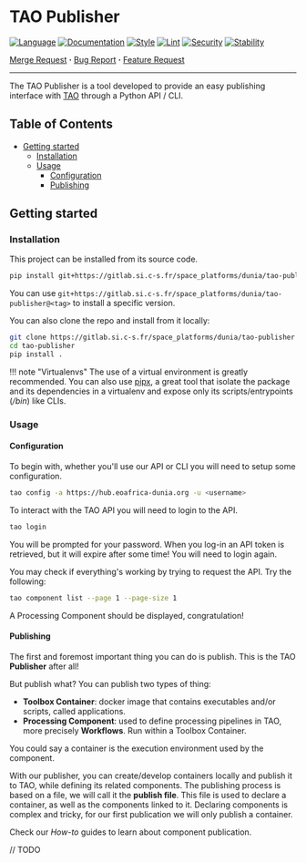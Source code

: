 # TAO Publisher

[![Language](https://img.shields.io/badge/language-Python-3776ab?style=flat-square&logo=Python)](https://www.python.org/)
[![Documentation](https://img.shields.io/badge/documentation-mkdocs-0a507a?style=flat-square)](https://www.mkdocs.org/)
[![Style](https://img.shields.io/badge/style-black-9a9a9a?style=flat-square)](https://black.readthedocs.io/en/stable/)
[![Lint](https://img.shields.io/badge/lint-ruff,%20mypy-brightgreen?style=flat-square)](.)
[![Security](https://img.shields.io/badge/security-bandit,%20safety-purple?style=flat-square)](.)
[![Stability](https://img.shields.io/badge/stability-experimental-orange?style=flat-square)](.)

[Merge Request](https://gitlab.si.c-s.fr/space_platforms/dunia/tao-publisher/merge_requests) **·**
[Bug Report](https://gitlab.si.c-s.fr/space_platforms/dunia/tao-publisher/issues/new?issuable_template=bug_report) **·**
[Feature Request](https://gitlab.si.c-s.fr/space_platforms/dunia/tao-publisher/issues/new?issuable_template=feature_request)

-----

The TAO Publisher is a tool developed to provide an easy publishing interface with [TAO](https://hub.eoafrica-dunia.org/ui/sap.html) through a Python API / CLI.

## Table of Contents

- [Getting started](#getting-started)
  - [Installation](#installation)
  - [Usage](#usage)
    - [Configuration](#configuration)
    - [Publishing](#publishing)

## Getting started

### Installation
<!-- --8<-- [start:install] -->

This project can be installed from its source code.

```bash
pip install git+https://gitlab.si.c-s.fr/space_platforms/dunia/tao-publisher
```

You can use `git+https://gitlab.si.c-s.fr/space_platforms/dunia/tao-publisher@<tag>`
to install a specific version.

You can also clone the repo and install from it locally:

```bash
git clone https://gitlab.si.c-s.fr/space_platforms/dunia/tao-publisher
cd tao-publisher
pip install .
```

!!! note "Virtualenvs"
    The use of a virtual environment is greatly recommended.
    You can also use [pipx](https://pypa.github.io/pipx/), a great tool that isolate the package
    and its dependencies in a virtualenv and expose only its scripts/entrypoints (_/bin_) like CLIs.

<!-- --8<-- [end:install] -->
### Usage

#### Configuration
<!-- --8<-- [start:config] -->

To begin with, whether you'll use our API or CLI you will need to setup some configuration.

```bash
tao config -a https://hub.eoafrica-dunia.org -u <username>
```

To interact with the TAO API you will need to login to the API.

```bash
tao login
```

You will be prompted for your password. When you log-in an API token is retrieved,
but it will expire after some time! You will need to login again.

You may check if everything's working by trying to request the API. Try the following:

```bash
tao component list --page 1 --page-size 1
```

A Processing Component should be displayed, congratulation!

<!-- --8<-- [end:config] -->
#### Publishing
<!-- --8<-- [start:publish] -->

The first and foremost important thing you can do is publish.
This is the TAO **Publisher** after all!

But publish what? You can publish two types of thing:

- **Toolbox Container**: docker image that contains executables and/or scripts,
called applications.
- **Processing Component**: used to define processing pipelines in TAO,
more precisely **Workflows**. Run within a Toolbox Container.

You could say a container is the execution environment used by the component.

With our publisher, you can create/develop containers locally and publish it to TAO,
while defining its related components. The publishing process is based on a file,
we will call it the **publish file**. This file is used to declare a container,
as well as the components linked to it. Declaring components is complex and tricky,
for our first publication we will only publish a container.

Check our _How-to_ guides to learn about component publication.

// TODO

<!-- --8<-- [end:publish] -->
